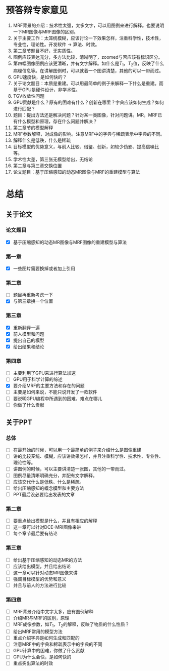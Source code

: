 # 预答辩专家意见

1. MRF背景的介绍：技术性太强，太多文字，可以用图例来进行解释。也要说明一下MR图像与MRF图像的区别。
2. 关于主要工作：太笼统模糊，应该讨论一下效果怎样，注重科学性，技术性，专业性，理论性。开发软件 -> 算法、时效。
3. 第二章节题目不好，无实质性。
4. 图例应该表达充分，多方法比较，清晰明了，zoomed与否应该有标识区分。
5. 第四幅图像图例应该更清晰，并有文字解释。如什么是$T_1$，$T_2$值，反映了什么病理信息等。在讲解图例时，可以就着一个图讲清楚，其他的可以一带而过。
6. GPU速度快，是如何快的？
7. 关于论文题目：本质是重建。可以用最简单的例子来解释一下什么是重建。而基于GPU是硬件设计，非学术性。
8. TGV收敛性问题
9. GPU贡献是什么？原有的困难有什么？创新在哪里？字典应该如何生成？如何进行匹配？
10. 题目：提出方法还是解决问题？针对某一类图像，针对问题讲。MR，MRF已有什么模型和原理，存在什么问题并解决？
11. 第二章节的模型解释
12. MRF参数解释，对成像的影响。注意MRF中的字典与稀疏表示中字典的不同。
13. 解释什么是低秩，什么是稀疏
14. 目标模型的优势意义，与前人比较、借鉴、创新，如较少伪影、提高信噪比等。
15. 学术性太差，第三张无模型给出，无结论
16. 第二章与第三章交换位置
17. 论文题目：基于压缩感知的动态MR图像与MRF的重建模型与算法

# 总结

## 关于论文
### 论文题目
* [x] 基于压缩感知的动态MR图像与MRF图像的重建模型与算法

### 第一章
* [x] 一些图片需要换掉或者加上引用

### 第二章
* [ ] 题目再重新考虑一下
* [x] 与第三章换一个位置

### 第三章
* [x] 重新翻译一遍
* [x] 前人模型和问题
* [x] 提出自己的模型
* [x] 给出结果和结论

### 第四章
* [ ] 主要利用了GPU来进行算法加速
* [ ] GPU用于科学计算的综述
* [x] 要介绍MRF的主要方法和存在的问题
* [ ] 主要是如何来说，不能只说开发了一款软件
* [ ] 要说明GPU编程中所遇到的困难，难点在哪儿
* [ ] 你做了什么贡献

## 关于PPT
### 总体
* [ ] 在最开始的时候，可以用一个最简单的例子来介绍什么是图像重建
* [ ] 讲的比较笼统、模糊，应该讲效果怎样，并且注重科学性、技术性、专业性、理论性等。
* [ ] 讲图例的时候，可以主要讲清楚一张图，其他的一带而过。
* [ ] 图例尽量清晰明确充分，并配有文字解释。
* [ ] 应该交代什么是低秩、什么是稀疏。
* [ ] 给出压缩感知的概念模型和主要方法
* [ ] PPT最后没必要给出发表的文章

### 第二章
* [ ] 要重点给出模型是什么，并且有相应的解释
* [ ] 这一章可以针对DCE-MRI图像来讲
* [ ] 每个章节最后要有结论

### 第三章
* [ ] 给出基于压缩感知的动态MR的方法
* [ ] 应该给出模型，并且给出结论
* [ ] 这一章可以针对动态MR图像来讲
* [ ] 强调目标模型的优势和意义
* [ ] 并且与前人的方法进行比较

### 第四章
* [ ] MRF背景介绍中文字太多，应有图例解释
* [ ] 介绍MR与MRF的区别，原理
* [ ] MRF成像参数，如$T_1$，$T_2$的解释，反映了物质的什么性质？
* [ ] 给出MRF常用的模型方法
* [ ] 重点介绍字典是如何生成和匹配的
* [ ] 注意MRF中的字典和稀疏表示中的字典的不同
* [ ] GPU计算中的困难，你做了什么贡献
* [ ] GPU为什么会快，是如何快的
* [ ] 重点突出算法的时效
